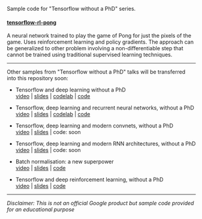 Sample code for "Tensorflow without a PhD" series.


#### [tensorflow-rl-pong](tensorflow-rl-pong)

A neural network trained to play the game of Pong for just the pixels of the game.
Uses reinforcement learning and policy gradients. The approach can be generalized to
other problem involving a non-differentiable step that cannot be trained using traditional supervised learning techniques.





---

Other samples from "Tensorflow without a PhD" talks will be transferred into this repository soon:

- Tensorflow and deep learning without a PhD<br/>
[video](https://youtu.be/u4alGiomYP4) |
[slides](https://docs.google.com/presentation/d/1TVixw6ItiZ8igjp6U17tcgoFrLSaHWQmMOwjlgQY9co/pub?slide=id.p) |
[codelab](https://codelabs.developers.google.com/codelabs/cloud-tensorflow-mnist/#0) |
[code](https://github.com/martin-gorner/tensorflow-mnist-tutorial) 

- Tensorflow, deep learning and recurrent neural networks, without a PhD<br/>
[video](https://youtu.be/fTUwdXUFfI8) |
[slides](https://docs.google.com/presentation/d/18MiZndRCOxB7g-TcCl2EZOElS5udVaCuxnGznLnmOlE/pub?slide=id.p) |
[codelab](https://github.com/martin-gorner/tensorflow-rnn-tutorial) |
[code](https://github.com/martin-gorner/tensorflow-rnn-shakespeare)

- Tensorflow, deep learning and modern convnets, without a PhD<br/>
[video](https://youtu.be/vaL1I2BD_xY) |
[slides](https://docs.google.com/presentation/d/19u0Tm0JHL5tpzyarLILvy4qLSuDBFNNx2hwSvZsFPI0/pub?slide=id.g292aa67486_0_593) |
code: soon

- Tensorflow, deep learning and modern RNN architectures, without a PhD<br/>
[video](https://youtu.be/pzOzmxCR37I) |
[slides](https://docs.google.com/presentation/d/17gLPozfb-l3WCR8FnejNJD9tEI_igTq1YqIXzCtOR14/pub?slide=id.g298ac04a83_1_26) |
code: soon

- Batch normalisation: a new superpower<br/>
[video](https://youtu.be/vq2nnJ4g6N0?t=76m) |
[slides](https://docs.google.com/presentation/d/18MiZndRCOxB7g-TcCl2EZOElS5udVaCuxnGznLnmOlE/pub?slide=id.g1245051c73_0_25) |
[code](https://github.com/martin-gorner/tensorflow-mnist-tutorial/blob/master/README_BATCHNORM.md)

- Tensorflow and deep reinforcement learning, without a PhD<br/>
[video](https://youtu.be/t1A3NTttvBA) |
[slides](https://docs.google.com/presentation/d/1qLVvgKxZlM6_oOZ4-ZoOAB0wTh2IdhbFvuBhsMvmK9I/pub?slide=id.g28cd71339f_0_0) |
[code](tensorflow-rl-pong)

 
 
---

*Disclaimer: This is not an official Google product but sample code provided for an educational purpose*